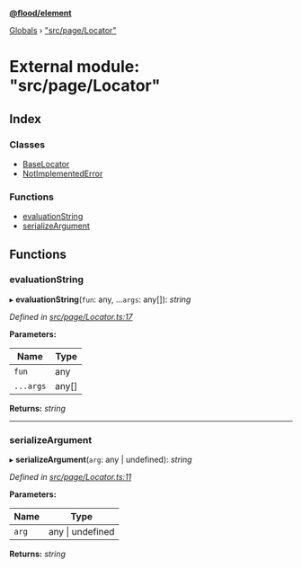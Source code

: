 **[@flood/element](../README.md)**

[Globals](../globals.md) › ["src/page/Locator"](_src_page_locator_.md)

# External module: "src/page/Locator"

## Index

### Classes

* [BaseLocator](../classes/_src_page_locator_.baselocator.md)
* [NotImplementedError](../classes/_src_page_locator_.notimplementederror.md)

### Functions

* [evaluationString](_src_page_locator_.md#evaluationstring)
* [serializeArgument](_src_page_locator_.md#serializeargument)

## Functions

###  evaluationString

▸ **evaluationString**(`fun`: any, ...`args`: any[]): *string*

*Defined in [src/page/Locator.ts:17](https://github.com/flood-io/element/blob/d9c12d9/packages/element/src/page/Locator.ts#L17)*

**Parameters:**

Name | Type |
------ | ------ |
`fun` | any |
`...args` | any[] |

**Returns:** *string*

___

###  serializeArgument

▸ **serializeArgument**(`arg`: any | undefined): *string*

*Defined in [src/page/Locator.ts:11](https://github.com/flood-io/element/blob/d9c12d9/packages/element/src/page/Locator.ts#L11)*

**Parameters:**

Name | Type |
------ | ------ |
`arg` | any \| undefined |

**Returns:** *string*